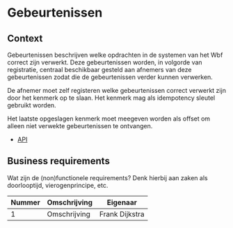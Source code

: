 # Gebeurtenissen

## Context

Gebeurtenissen beschrijven welke opdrachten in de systemen van het Wbf correct zijn verwerkt. Deze gebeurtenissen worden, in volgorde van registratie, centraal beschikbaar gesteld aan afnemers van deze gebeurtenissen zodat die de gebeurtenissen verder kunnen verwerken.

De afnemer moet zelf registeren welke gebeurtenissen correct verwerkt zijn door het kenmerk op te slaan. Het kenmerk mag als idempotency sleutel gebruikt worden.

Het laatste opgeslagen kenmerk moet meegeven worden als offset om alleen niet verwekte gebeurtenissen te ontvangen. 

* [API](product.openapi.yml)


## Business requirements

Wat zijn de (non)functionele requirements? Denk hierbij aan zaken als doorlooptijd, vierogenprincipe, etc.

| Nummer | Omschrijving                         | Eigenaar                  |
| -------| ------------------------------------ | ------------------------- |
| 1      | Omschrijving                         | Frank Dijkstra            |